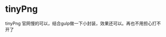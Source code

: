 # tinyPng
tinyPng 
官网慢的可以，结合gulp做一下小封装，效果还可以。再也不用担心打不开<code><a href="https://tinypng.com/" target="_black"></a></code>了
